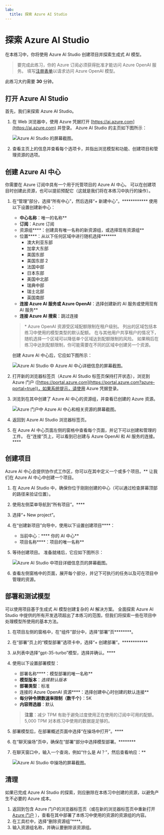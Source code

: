 ```yaml
---
lab:
  title: 探索 Azure AI Studio
---
```


# 探索 Azure AI Studio

在本练习中，你将使用 Azure AI Studio 创建项目并探索生成式 AI 模型。

> 要完成此练习，你的 Azure 订阅必须获得批准才能访问 Azure OpenAI 服务。 填写[注册表单](https://learn.microsoft.com/legal/cognitive-services/openai/limited-access)以请求访问 Azure OpenAI 模型。

此练习大约需要 **30** 分钟。

## 打开 Azure AI Studio

首先，我们来探索 Azure AI Studio。

1. 在 Web 浏览器中，使用 Azure 凭据打开 [https://ai.azure.com](https://ai.azure.com) 并登录。 Azure AI Studio 的主页如下图所示：

    ![Azure AI Studio 的屏幕截图。](./media/azure-ai-studio-home.png)

1. 查看主页上的信息并查看每个选项卡，并指出浏览模型和功能、创建项目和管理资源的选项。

## 创建 Azure AI 中心

你需要在 Azure 订阅中具有一个用于托管项目的 Azure AI 中心。 可以在创建项目时创建此资源，也可以提前预配它（这就是我们将在本练习中执行的操作）。

1. 在“管理”部分，选择“所有中心”，然后选择“+ 新建中心”。************ 使用以下设置创建新中心：
    - **中心名称**：唯一的名称**
    - **订阅**：Azure 订阅
    - 资源组****：创建具有唯一名称的新资源组，或选择现有资源组**
    - 位置****：从以下任何区域中进行随机选择******\*
        - 澳大利亚东部
        - 加拿大东部
        - 美国东部
        - 美国东部 2
        - 法国中部
        - 日本东部
        - 美国中北部
        - 瑞典中部
        - 瑞士北部
        - 英国南部
    - **连接 Azure AI 服务或 Azure OpenAI**：选择创建新的 AI 服务或使用现有 AI 服务**
    - **连接 Azure AI 搜索**：跳过连接

    > \* Azure OpenAI 资源受区域配额限制在租户级别。 列出的区域包括本练习中使用的模型类型的默认配额。 在与其他用户共享租户的情况下，随机选择一个区域可以降低单个区域达到配额限制的风险。 如果稍后在练习中达到配额限制，你可能需要在不同的区域中创建另一个资源。

    创建 Azure AI 中心后，它应如下图所示：

    ![Azure AI Studio 中 Azure AI 中心详细信息的屏幕截图。](./media/azure-ai-resource.png)

1. 打开新的浏览器标签页（Azure AI Studio 标签页保持打开状态），浏览到 Azure 门户 ([https://portal.azure.com](https://portal.azure.com?azure-portal=true))，如果系统提示，请使用 Azure 凭据登录。
1. 浏览到在其中创建了 Azure AI 中心的资源组，并查看已创建的 Azure 资源。

    ![Azure 门户中 Azure AI 中心和相关资源的屏幕截图。](./media/azure-portal.png)

1. 返回到 Azure AI Studio 浏览器标签页。
1. 在 Azure AI 中心页面左侧的窗格中查看每个页面，并记下可以创建和管理的工件。 在“连接”页上，可以看到已创建与 Azure OpenAI 和 AI 服务的连接。****

## 创建项目

Azure AI 中心会提供协作式工作区，你可以在其中定义一个或多个项目。** 让我们在 Azure AI 中心中创建一个项目。

1. 在 Azure AI Studio 中，确保你位于刚刚创建的中心（可以通过检查屏幕顶部的路径来验证位置）。
1. 使用左侧菜单导航到“所有项目”。****
1. 选择“+ New project”。
1. 在“创建新项目”向导中，使用以下设置创建项目****：
    - 当前中心：**** 你的 AI 中心**
    - 项目名称****：项目的唯一名称**
1. 等待创建项目。 准备就绪后，它应如下图所示：

    ![Azure AI Studio 中项目详细信息页的屏幕截图。](./media/azure-ai-project.png)

1. 查看左侧窗格中的页面，展开每个部分，并记下可执行的任务以及可在项目中管理的资源。

## 部署和测试模型

可以使用项目基于生成式 AI 模型创建复杂的 AI 解决方案。 全面探索 Azure AI Studio 中提供的所有开发选项超出了本练习的范围，但我们将探索一些在项目中处理模型所使用的基本方法。

1. 在项目左侧的窗格中，在“组件”部分中，选择“部署”页********。
1. 在“部署”页上的“模型部署”选项卡中，选择“+ 创建部署”。************
1. 从列表中选择“gpt-35-turbo”模型，选择并确认。****
1. 使用以下设置部署模型：
    - 部署名称****：模型部署的唯一名称**
    - **模型版本**：*选择默认版本*
    - **部署类型**：标准
    - 连接的 Azure OpenAI 资源****：选择创建中心时创建的默认连接**
    - **每分钟令牌数速率限制（数千个）**：5K
    - **内容筛选器**：默认

    > **注意**：减少 TPM 有助于避免过度使用正在使用的订阅中可用的配额。 5,000 TPM 对本练习中使用的数据是足够的。

1. 部署模型后，在部署概述页面中选择“在操场中打开”。****
1. 在“聊天操场”页中，确保在“部署”部分中选择模型部署。********
1. 在聊天窗口中，输入一个查询，例如“什么是 AI？”，然后查看响应：**

    ![Azure AI Studio 中操场的屏幕截图。](./media/playground.png)

## 清理

如果已完成 Azure AI Studio 的探索，则应删除在本练习中创建的资源，以避免产生不必要的 Azure 成本。

1. 返回到包含 Azure 门户的浏览器标签页（或在新的浏览器标签页中重新打开 [Azure 门户](https://portal.azure.com?azure-portal=true) ），查看在其中部署了本练习中使用的资源的资源组的内容。
1. 在工具栏中，选择“删除资源组”****。
1. 输入资源组名称，并确认要删除该资源组。
